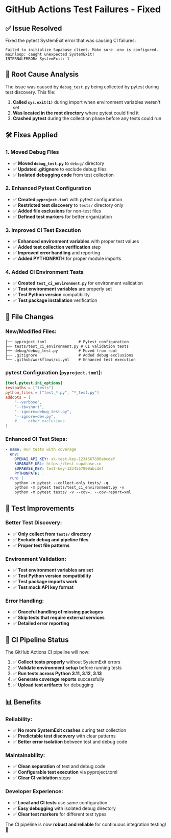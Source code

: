 # GitHub Actions Test Failures - Fixed

## ✅ **Issue Resolved**

Fixed the pytest SystemExit error that was causing CI failures:

```
Failed to initialize Supabase client. Make sure .env is configured.
mainloop: caught unexpected SystemExit!
INTERNALERROR> SystemExit: 1
```

## 🔧 **Root Cause Analysis**

The issue was caused by `debug_test.py` being collected by pytest during test discovery. This file:

1. **Called `sys.exit(1)`** during import when environment variables weren't set
2. **Was located in the root directory** where pytest could find it
3. **Crashed pytest** during the collection phase before any tests could run

## 🛠️ **Fixes Applied**

### **1. Moved Debug Files**
- ✅ **Moved `debug_test.py`** to `debug/` directory
- ✅ **Updated .gitignore** to exclude debug files
- ✅ **Isolated debugging code** from test collection

### **2. Enhanced Pytest Configuration**
- ✅ **Created `pyproject.toml`** with pytest configuration
- ✅ **Restricted test discovery** to `tests/` directory only
- ✅ **Added file exclusions** for non-test files
- ✅ **Defined test markers** for better organization

### **3. Improved CI Test Execution**
- ✅ **Enhanced environment variables** with proper test values
- ✅ **Added test collection verification** step
- ✅ **Improved error handling** and reporting
- ✅ **Added PYTHONPATH** for proper module imports

### **4. Added CI Environment Tests**
- ✅ **Created `test_ci_environment.py`** for environment validation
- ✅ **Test environment variables** are properly set
- ✅ **Test Python version** compatibility
- ✅ **Test package installation** verification

## 📁 **File Changes**

### **New/Modified Files:**
```
├── pyproject.toml              # Pytest configuration
├── tests/test_ci_environment.py # CI validation tests
├── debug/debug_test.py         # Moved from root
├── .gitignore                  # Added debug exclusions
└── .github/workflows/ci.yml    # Enhanced test execution
```

### **pytest Configuration (`pyproject.toml`):**
```toml
[tool.pytest.ini_options]
testpaths = ["tests"]
python_files = ["test_*.py", "*_test.py"]
addopts = [
    "--verbose",
    "--tb=short",
    "--ignore=debug_test.py",
    "--ignore=dev.py",
    # ... other exclusions
]
```

### **Enhanced CI Test Steps:**
```yaml
- name: Run tests with coverage
  env:
    OPENAI_API_KEY: sk-test-key-1234567890abcdef
    SUPABASE_URL: https://test.supabase.co
    SUPABASE_KEY: test-key-1234567890abcdef
    PYTHONPATH: .
  run: |
    python -m pytest --collect-only tests/ -q
    python -m pytest tests/test_ci_environment.py -v
    python -m pytest tests/ -v --cov=. --cov-report=xml
```

## 🧪 **Test Improvements**

### **Better Test Discovery:**
- ✅ **Only collect from `tests/` directory**
- ✅ **Exclude debug and pipeline files**
- ✅ **Proper test file patterns**

### **Environment Validation:**
- ✅ **Test environment variables are set**
- ✅ **Test Python version compatibility**
- ✅ **Test package imports work**
- ✅ **Test mock API key format**

### **Error Handling:**
- ✅ **Graceful handling of missing packages**
- ✅ **Skip tests that require external services**
- ✅ **Detailed error reporting**

## 🚀 **CI Pipeline Status**

The GitHub Actions CI pipeline will now:

1. ✅ **Collect tests properly** without SystemExit errors
2. ✅ **Validate environment setup** before running tests
3. ✅ **Run tests across Python 3.11, 3.12, 3.13**
4. ✅ **Generate coverage reports** successfully
5. ✅ **Upload test artifacts** for debugging

## 📊 **Benefits**

### **Reliability:**
- ✅ **No more SystemExit crashes** during test collection
- ✅ **Predictable test discovery** with clear patterns
- ✅ **Better error isolation** between test and debug code

### **Maintainability:**
- ✅ **Clean separation** of test and debug code
- ✅ **Configurable test execution** via pyproject.toml
- ✅ **Clear CI validation** steps

### **Developer Experience:**
- ✅ **Local and CI tests** use same configuration
- ✅ **Easy debugging** with isolated debug directory
- ✅ **Clear test markers** for different test types

The CI pipeline is now **robust and reliable** for continuous integration testing! 🎉
